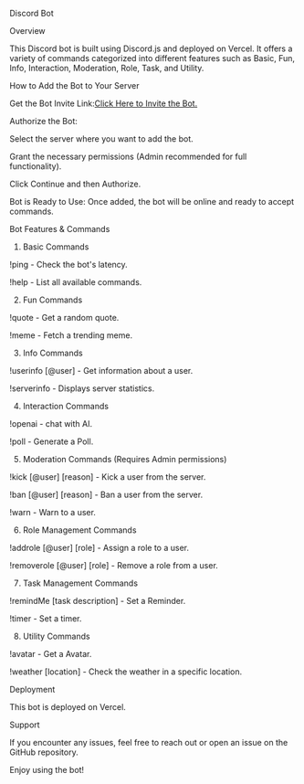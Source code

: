 Discord Bot

Overview

This Discord bot is built using Discord.js and deployed on Vercel. It offers a variety of commands categorized into different features such as Basic, Fun, Info, Interaction, Moderation, Role, Task, and Utility.

How to Add the Bot to Your Server

Get the Bot Invite Link:[Click Here to Invite the Bot.](https://discord.com/oauth2/authorize?client_id=1292103634280124569&permissions=8&integration_type=0&scope=bot)

Authorize the Bot:

Select the server where you want to add the bot.

Grant the necessary permissions (Admin recommended for full functionality).

Click Continue and then Authorize.

Bot is Ready to Use:
Once added, the bot will be online and ready to accept commands.

Bot Features & Commands

1. Basic Commands

!ping - Check the bot's latency.

!help - List all available commands.

2. Fun Commands

!quote - Get a random quote.

!meme - Fetch a trending meme.

3. Info Commands

!userinfo [@user] - Get information about a user.

!serverinfo - Displays server statistics.

4. Interaction Commands

!openai - chat with AI.

!poll - Generate a Poll.

5. Moderation Commands (Requires Admin permissions)

!kick [@user] [reason] - Kick a user from the server.

!ban [@user] [reason] - Ban a user from the server.

!warn - Warn to a user.

6. Role Management Commands

!addrole [@user] [role] - Assign a role to a user.

!removerole [@user] [role] - Remove a role from a user.

7. Task Management Commands

!remindMe [task description] - Set a Reminder.

!timer - Set a timer.

8. Utility Commands

!avatar - Get a Avatar.

!weather [location] - Check the weather in a specific location.

Deployment

This bot is deployed on Vercel. 

Support

If you encounter any issues, feel free to reach out or open an issue on the GitHub repository.

Enjoy using the bot!
